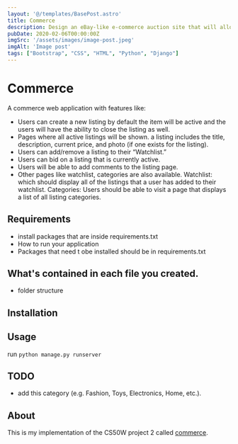 ```yaml
---
layout: '@/templates/BasePost.astro'
title: Commerce
description: Design an eBay-like e-commerce auction site that will allow users to post auction listings, place bids on listings, comment on those listings, and add listings to a “watchlist.”
pubDate: 2020-02-06T00:00:00Z
imgSrc: '/assets/images/image-post.jpeg'
imgAlt: 'Image post'
tags: ["Bootstrap", "CSS", "HTML", "Python", "Django"]
---
```


# Commerce

A commerce web application with features like:

* Users can create a new listing by default the item will be active and the users will have the ability to close the listing as well.
* Pages where all active listings will be shown. a listing includes the title, description, current price, and photo (if one exists for the listing).
* Users can add/remove a listing to their “Watchlist.”
* Users can bid on a listing that is currently active.
* Users will be able to add comments to the listing page.
* Other pages like watchlist, categories are also available.
Watchlist: which should display all of the listings that a user has added to their watchlist.
Categories: Users should be able to visit a page that displays a list of all listing categories.

## Requirements

* install packages that are inside requirements.txt
* How to run your application
* Packages that need t obe installed should be in requirements.txt

## What's contained in each file you created.

* folder structure

## Installation


## Usage

run `python manage.py runserver`


## TODO

* add this category
(e.g. Fashion, Toys, Electronics, Home, etc.).

## About

This is my implementation of the CS50W project 2 called [commerce](https://cs50.harvard.edu/web/2020/projects/2/commerce/).
